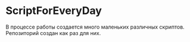 # ScriptForEveryDay
В процессе работы создается много маленьких различных скриптов. Репозиторий создан как раз для них.
